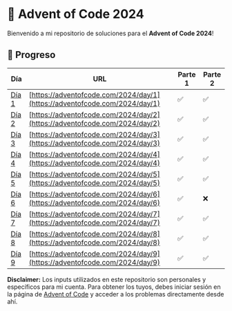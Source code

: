 # 🎄 Advent of Code 2024

Bienvenido a mi repositorio de soluciones para el **Advent of Code 2024**!

## 📅 Progreso

| Día                                                                                               | URL                                                   | Parte 1 | Parte 2 |
|---------------------------------------------------------------------------------------------------|-------------------------------------------------------|---------|---------|
| [Día 1](https://github.com/Franco940/advent-code-2024/blob/main/src/Soluciones/Day1Solution.java) | [https://adventofcode.com/2024/day/1](https://adventofcode.com/2024/day/1) | ✅       | ✅       |
| [Día 2](https://github.com/Franco940/advent-code-2024/blob/main/src/Soluciones/Day2Solution.java) | [https://adventofcode.com/2024/day/2](https://adventofcode.com/2024/day/2) | ✅       | ✅       |
| [Día 3](https://github.com/Franco940/advent-code-2024/blob/main/src/Soluciones/Day3Solution.java) | [https://adventofcode.com/2024/day/3](https://adventofcode.com/2024/day/3) | ✅       | ✅       |
| [Día 4](https://github.com/Franco940/advent-code-2024/blob/main/src/Soluciones/Day4Solution.java) | [https://adventofcode.com/2024/day/4](https://adventofcode.com/2024/day/4) | ✅       | ✅       |
| [Día 5](https://github.com/Franco940/advent-code-2024/blob/main/src/Soluciones/Day5Solution.java) | [https://adventofcode.com/2024/day/5](https://adventofcode.com/2024/day/5) | ✅       | ✅       |
| [Día 6](https://github.com/Franco940/advent-code-2024/blob/main/src/Soluciones/Day6Solution.java) | [https://adventofcode.com/2024/day/6](https://adventofcode.com/2024/day/6) | ✅       | ❌       |
| [Día 7](https://github.com/Franco940/advent-code-2024/blob/main/src/Soluciones/Day7Solution.java) | [https://adventofcode.com/2024/day/7](https://adventofcode.com/2024/day/7) | ✅       | ✅       |
| [Día 8](https://github.com/Franco940/advent-code-2024/blob/main/src/Soluciones/Day8Solution.java) | [https://adventofcode.com/2024/day/8](https://adventofcode.com/2024/day/8) | ✅       | ✅       |
| [Día 9](https://github.com/Franco940/advent-code-2024/blob/main/src/Soluciones/Day9Solution.java) | [https://adventofcode.com/2024/day/9](https://adventofcode.com/2024/day/9) | ✅       | ✅       |



**Disclaimer:** Los inputs utilizados en este repositorio son personales y específicos para mi cuenta. Para obtener los tuyos, debes iniciar sesión en la página de [Advent of Code](https://adventofcode.com) y acceder a los problemas directamente desde ahí.
